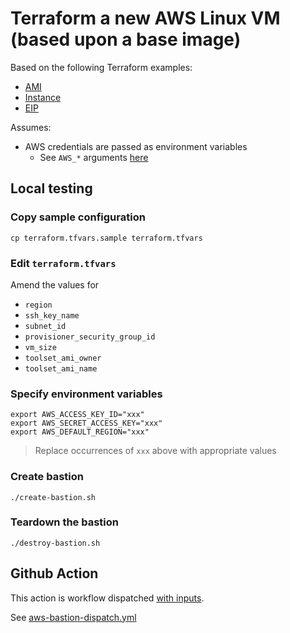 # Terraform a new AWS Linux VM (based upon a base image)

Based on the following Terraform examples:

* [AMI](https://registry.terraform.io/providers/hashicorp/aws/latest/docs/data-sources/ami#example-usage)
* [Instance](https://registry.terraform.io/providers/hashicorp/aws/latest/docs/resources/instance#basic-example-using-ami-lookup)
* [EIP](https://registry.terraform.io/providers/hashicorp/aws/latest/docs/resources/eip#single-eip-associated-with-an-instance)


Assumes:

* AWS credentials are passed as environment variables
  * See `AWS_*` arguments [here](https://registry.terraform.io/providers/hashicorp/aws/latest/docs#environment-variables)


## Local testing

### Copy sample configuration

```
cp terraform.tfvars.sample terraform.tfvars
```

### Edit `terraform.tfvars`

Amend the values for

* `region`
* `ssh_key_name`
* `subnet_id`
* `provisioner_security_group_id`
* `vm_size`
* `toolset_ami_owner`
* `toolset_ami_name`


### Specify environment variables

```
export AWS_ACCESS_KEY_ID="xxx"
export AWS_SECRET_ACCESS_KEY="xxx"
export AWS_DEFAULT_REGION="xxx"
```
> Replace occurrences of `xxx` above with appropriate values

### Create bastion

```
./create-bastion.sh
```

### Teardown the bastion

```
./destroy-bastion.sh
```


## Github Action

This action is workflow dispatched [with inputs](https://docs.github.com/en/actions/using-workflows/workflow-syntax-for-github-actions#onworkflow_dispatchinputs).

See [aws-bastion-dispatch.yml](../../../.github/workflows/aws-bastion-dispatch.yml)

